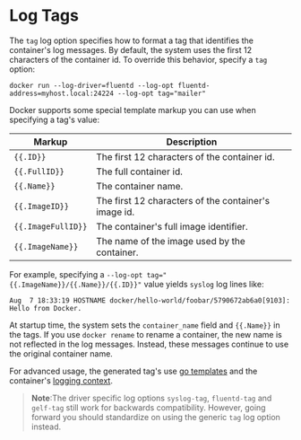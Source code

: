 <!--[metadata]>
+++
title = "Log tags for logging driver"
description = "Describes how to format tags for."
keywords = ["docker, logging, driver, syslog, Fluentd, gelf"]
[menu.main]
parent = "smn_logging"
weight = 1
+++
<![end-metadata]-->

# Log Tags

The `tag` log option specifies how to format a tag that identifies the
container's log messages. By default, the system uses the first 12 characters of
the container id. To override this behavior, specify a `tag` option:

```
docker run --log-driver=fluentd --log-opt fluentd-address=myhost.local:24224 --log-opt tag="mailer"
```

Docker supports some special template markup you can use when specifying a tag's value:

| Markup             | Description                                          |
|--------------------|------------------------------------------------------|
| `{{.ID}}`          | The first 12 characters of the container id.         |
| `{{.FullID}}`      | The full container id.                               |
| `{{.Name}}`        | The container name.                                  |
| `{{.ImageID}}`     | The first 12 characters of the container's image id. |
| `{{.ImageFullID}}` | The container's full image identifier.               |
| `{{.ImageName}}`   | The name of the image used by the container.         |

For example, specifying a `--log-opt tag="{{.ImageName}}/{{.Name}}/{{.ID}}"` value yields `syslog` log lines like:

```
Aug  7 18:33:19 HOSTNAME docker/hello-world/foobar/5790672ab6a0[9103]: Hello from Docker.
```

At startup time, the system sets the `container_name` field and `{{.Name}}` in
the tags. If you use `docker rename` to rename a container, the new name is not
reflected in the log messages. Instead, these messages continue to use the
original container name.

For advanced usage, the generated tag's use [go
templates](http://golang.org/pkg/text/template/) and the container's [logging
context](https://github.com/docker/docker/blob/master/daemon/logger/context.go).

>**Note**:The driver specific log options `syslog-tag`, `fluentd-tag` and
>`gelf-tag` still work for backwards compatibility. However, going forward you
>should standardize on using the generic `tag` log option instead.

